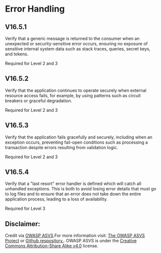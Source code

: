 #  Error Handling
## V16.5.1

Verify that a generic message is returned to the consumer when an unexpected or security-sensitive error occurs, ensuring no exposure of sensitive internal system data such as stack traces, queries, secret keys, and tokens.

Required for Level 2 and 3

## V16.5.2

Verify that the application continues to operate securely when external resource access fails, for example, by using patterns such as circuit breakers or graceful degradation.

Required for Level 2 and 3

## V16.5.3

Verify that the application fails gracefully and securely, including when an exception occurs, preventing fail-open conditions such as processing a transaction despite errors resulting from validation logic.

Required for Level 2 and 3

## V16.5.4

Verify that a "last resort" error handler is defined which will catch all unhandled exceptions. This is both to avoid losing error details that must go to log files and to ensure that an error does not take down the entire application process, leading to a loss of availability.

Required for Level 3

## Disclaimer:

Credit via [OWASP ASVS](https://owasp.org/www-project-application-security-verification-standard/).For more information visit: [The OWASP ASVS Project](https://owasp.org/www-project-application-security-verification-standard/) or [Github respository.](https://github.com/OWASP/ASVS). OWASP ASVS is under the [Creative Commons Attribution-Share Alike v4.0](https://github.com/OWASP/ASVS/blob/v5.0.0/LICENSE.md) license.

